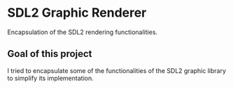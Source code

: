 # SDL2 Graphic Renderer

Encapsulation of the SDL2 rendering functionalities.

## Goal of this project

I tried to encapsulate some of the functionalities of the SDL2 graphic library to simplify its implementation.